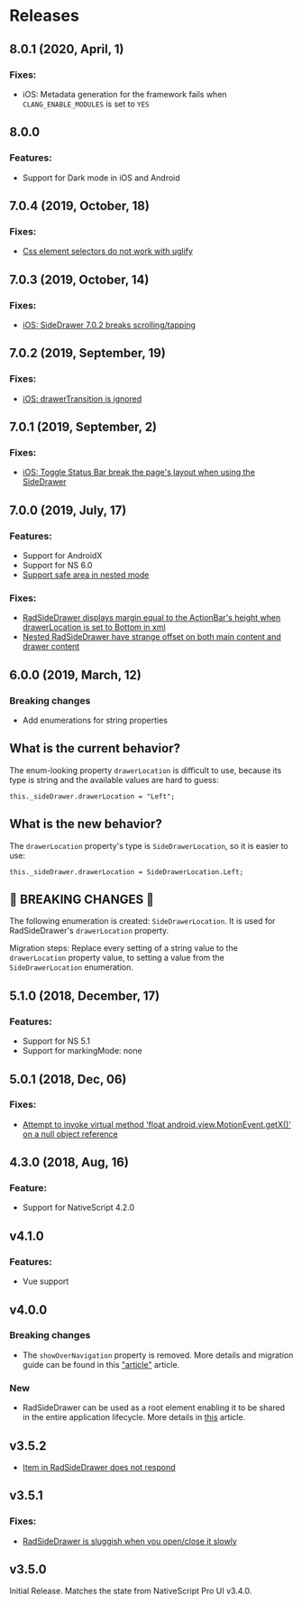 # Releases
## 8.0.1 (2020, April, 1)
### Fixes:
 - iOS: Metadata generation for the framework fails when `CLANG_ENABLE_MODULES` is set to `YES`

## 8.0.0
### Features:
 - Support for Dark mode in iOS and Android

## 7.0.4 (2019, October, 18)
### Fixes:
 - [Css element selectors do not work with uglify](https://github.com/NativeScript/nativescript-ui-feedback/issues/1275)

## 7.0.3 (2019, October, 14)
### Fixes:
 - [iOS: SideDrawer 7.0.2 breaks scrolling/tapping](https://github.com/NativeScript/nativescript-ui-feedback/issues/1262)

## 7.0.2 (2019, September, 19)
### Fixes:
 - [iOS: drawerTransition is ignored](https://github.com/NativeScript/nativescript-ui-feedback/issues/1225)

## 7.0.1 (2019, September, 2)
### Fixes:
 - [iOS: Toggle Status Bar break the page's layout when using the SideDrawer](https://github.com/NativeScript/nativescript-ui-feedback/issues/1189)

## 7.0.0 (2019, July, 17)
### Features:
- Support for AndroidX
- Support for NS 6.0
- [Support safe area in nested mode](https://github.com/NativeScript/nativescript-ui-feedback/issues/1058)
### Fixes:
 - [RadSideDrawer displays margin equal to the ActionBar's height when drawerLocation is set to Bottom in xml](https://github.com/NativeScript/nativescript-ui-feedback/issues/1094)
 - [Nested RadSideDrawer have strange offset on both main content and drawer content](https://github.com/NativeScript/nativescript-ui-feedback/issues/956)
 

## 6.0.0 (2019, March, 12)

### Breaking changes
 - Add enumerations for string properties
 
 ## What is the current behavior?
The enum-looking property `drawerLocation` is difficult to use, because its type is string and the available values are hard to guess:
```
this._sideDrawer.drawerLocation = "Left";
```

## What is the new behavior?
The `drawerLocation` property's type is `SideDrawerLocation`, so it is easier to use:
```
this._sideDrawer.drawerLocation = SideDrawerLocation.Left;
```

<!-- If this PR contains a breaking change, please describe the impact and migration path for existing applications below. -->

## &#x1F534; BREAKING CHANGES &#x1F534;

The following enumeration is created: `SideDrawerLocation`. It is used for RadSideDrawer's `drawerLocation` property. 

Migration steps:
Replace every setting of a string value to the `drawerLocation` property value, to setting a value from the `SideDrawerLocation` enumeration.



## 5.1.0 (2018, December, 17)

### Features:
 - Support for NS 5.1
 - Support for markingMode: none

## 5.0.1 (2018, Dec, 06)

### Fixes:
- [Attempt to invoke virtual method 'float android.view.MotionEvent.getX()' on a null object reference](https://github.com/NativeScript/nativescript-ui-feedback/issues/958)

## 4.3.0 (2018, Aug, 16)

### Feature:
- Support for NativeScript 4.2.0 


## v4.1.0
### Features:
- Vue support

## v4.0.0
### Breaking changes
- The `showOverNavigation` property is removed. More details and migration guide can be found in this ["article"](https://docs.nativescript.org/angular/ui/professional-ui-components/ng-SideDrawer/show-over-navi-bar#migrating-from-versions-3xx-to-the-latest-version) article.
### New
- RadSideDrawer can be used as a root element enabling it to be shared in the entire application lifecycle. More details in [this](https://docs.nativescript.org/angular/ui/professional-ui-components/ng-SideDrawer/show-over-navi-bar#share-a-single-radsidedrawer-throughout-the-entire-life-cycle-of-the-application) article.

## v3.5.2
 - [Item in RadSideDrawer does not respond](https://github.com/NativeScript/nativescript-ui-feedback/issues/575)

## v3.5.1

### Fixes:
 - [RadSideDrawer is sluggish when you open/close it slowly](https://github.com/NativeScript/nativescript-ui-feedback/issues/465)


## v3.5.0

Initial Release. Matches the state from NativeScript Pro UI v3.4.0.
